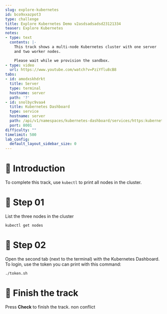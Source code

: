 ```yaml
---
slug: explore-kubernetes
id: bco9xxazpot3
type: challenge
title: Explore Kubernetes Demo v2asdsadsadsd23121334
teaser: Explore Kubernetes
notes:
- type: text
  contents: |-
    This track shows a multi-node Kubernetes cluster with one server
    and two worker nodes.

    Please wait while we provision the sandbox.
- type: video
  url: https://www.youtube.com/watch?v=PziYflu8cB8
tabs:
- id: amodxskhdrkt
  title: Server
  type: terminal
  hostname: server
  path: '?'
- id: snolbyc9vaa4
  title: Kubernetes Dashboard
  type: service
  hostname: server
  path: /api/v1/namespaces/kubernetes-dashboard/services/https:kubernetes-dashboard:/proxy/#!/
  port: 8001
difficulty: ""
timelimit: 500
lab_config:
  default_layout_sidebar_size: 0
---
```

👋 Introduction
===============
To complete this track, use `kubectl` to
print all nodes in the cluster.

📄 Step 01
==========
List the three nodes in the cluster

```
kubectl get nodes
```

🧩 Step 02
==========
Open the second tab (next to the terminal) with the Kubernetes Dashboard. To login, use the token you can print with this command:

```
./token.sh
```

🏁 Finish the track
===================
Press **Check** to finish the track. non conflict
